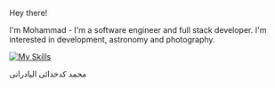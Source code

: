 Hey there! 

I'm Mohammad - I'm a software engineer and full stack developer. I'm interested in development, astronomy and photography.

[![My Skills](https://skillicons.dev/icons?i=js,py,cs,ts,visualstudio)](https://skillicons.dev)



















محمد کدخدائی الیادرانی

